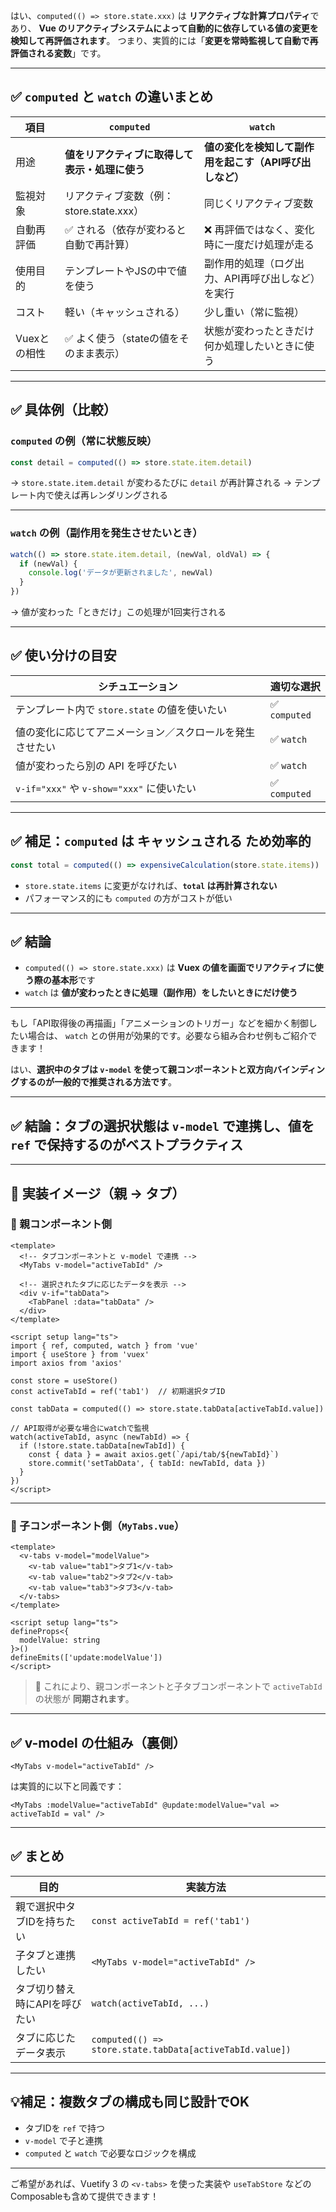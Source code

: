 はい、`computed(() => store.state.xxx)` は **リアクティブな計算プロパティ**であり、
**Vue のリアクティブシステムによって自動的に依存している値の変更を検知して再評価されます**。
つまり、実質的には「**変更を常時監視して自動で再評価される変数**」です。

---

## ✅ `computed` と `watch` の違いまとめ

| 項目       | `computed`                  | `watch`                         |
| -------- | --------------------------- | ------------------------------- |
| 用途       | **値をリアクティブに取得して表示・処理に使う**   | **値の変化を検知して副作用を起こす（API呼び出しなど）** |
| 監視対象     | リアクティブ変数（例：store.state.xxx） | 同じくリアクティブ変数                     |
| 自動再評価    | ✅ される（依存が変わると自動で再計算）        | ❌ 再評価ではなく、変化時に一度だけ処理が走る         |
| 使用目的     | テンプレートやJSの中で値を使う            | 副作用的処理（ログ出力、API再呼び出しなど）を実行      |
| コスト      | 軽い（キャッシュされる）                | 少し重い（常に監視）                      |
| Vuexとの相性 | ✅ よく使う（stateの値をそのまま表示）      | 状態が変わったときだけ何か処理したいときに使う         |

---

## ✅ 具体例（比較）

### `computed` の例（常に状態反映）

```ts
const detail = computed(() => store.state.item.detail)
```

→ `store.state.item.detail` が変わるたびに `detail` が再計算される
→ テンプレート内で使えば再レンダリングされる

---

### `watch` の例（副作用を発生させたいとき）

```ts
watch(() => store.state.item.detail, (newVal, oldVal) => {
  if (newVal) {
    console.log('データが更新されました', newVal)
  }
})
```

→ 値が変わった「ときだけ」この処理が1回実行される

---

## ✅ 使い分けの目安

| シチュエーション                            | 適切な選択        |
| ----------------------------------- | ------------ |
| テンプレート内で `store.state` の値を使いたい      | ✅ `computed` |
| 値の変化に応じてアニメーション／スクロールを発生させたい        | ✅ `watch`    |
| 値が変わったら別の API を呼びたい                 | ✅ `watch`    |
| `v-if="xxx"` や `v-show="xxx"` に使いたい | ✅ `computed` |

---

## ✅ 補足：`computed` は **キャッシュされる** ため効率的

```ts
const total = computed(() => expensiveCalculation(store.state.items))
```

* `store.state.items` に変更がなければ、**`total` は再計算されない**
* パフォーマンス的にも `computed` の方がコストが低い

---

## ✅ 結論

* `computed(() => store.state.xxx)` は **Vuex の値を画面でリアクティブに使う際の基本形**です
* `watch` は **値が変わったときに処理（副作用）をしたいときにだけ使う**

---

もし「API取得後の再描画」「アニメーションのトリガー」などを細かく制御したい場合は、
`watch` との併用が効果的です。必要なら組み合わせ例もご紹介できます！

はい、**選択中のタブは `v-model` を使って親コンポーネントと双方向バインディングするのが一般的で推奨される方法です**。

---

## ✅ 結論：**タブの選択状態は `v-model` で連携し、値を `ref` で保持するのがベストプラクティス**

---

## 🔧 実装イメージ（親 → タブ）

### 🎯 親コンポーネント側

```vue
<template>
  <!-- タブコンポーネントと v-model で連携 -->
  <MyTabs v-model="activeTabId" />
  
  <!-- 選択されたタブに応じたデータを表示 -->
  <div v-if="tabData">
    <TabPanel :data="tabData" />
  </div>
</template>

<script setup lang="ts">
import { ref, computed, watch } from 'vue'
import { useStore } from 'vuex'
import axios from 'axios'

const store = useStore()
const activeTabId = ref('tab1')  // 初期選択タブID

const tabData = computed(() => store.state.tabData[activeTabId.value])

// API取得が必要な場合にwatchで監視
watch(activeTabId, async (newTabId) => {
  if (!store.state.tabData[newTabId]) {
    const { data } = await axios.get(`/api/tab/${newTabId}`)
    store.commit('setTabData', { tabId: newTabId, data })
  }
})
</script>
```

---

### 🎯 子コンポーネント側（`MyTabs.vue`）

```vue
<template>
  <v-tabs v-model="modelValue">
    <v-tab value="tab1">タブ1</v-tab>
    <v-tab value="tab2">タブ2</v-tab>
    <v-tab value="tab3">タブ3</v-tab>
  </v-tabs>
</template>

<script setup lang="ts">
defineProps<{
  modelValue: string
}>()
defineEmits(['update:modelValue'])
</script>
```

> 🔁 これにより、親コンポーネントと子タブコンポーネントで `activeTabId` の状態が **同期されます**。

---

## ✅ v-model の仕組み（裏側）

```vue
<MyTabs v-model="activeTabId" />
```

は実質的に以下と同義です：

```vue
<MyTabs :modelValue="activeTabId" @update:modelValue="val => activeTabId = val" />
```

---

## ✅ まとめ

| 目的               | 実装方法                                                     |
| ---------------- | -------------------------------------------------------- |
| 親で選択中タブIDを持ちたい   | `const activeTabId = ref('tab1')`                        |
| 子タブと連携したい        | `<MyTabs v-model="activeTabId" />`                       |
| タブ切り替え時にAPIを呼びたい | `watch(activeTabId, ...)`                                |
| タブに応じたデータ表示      | `computed(() => store.state.tabData[activeTabId.value])` |

---

## 💡補足：複数タブの構成も同じ設計でOK

* タブIDを `ref` で持つ
* `v-model` で子と連携
* `computed` と `watch` で必要なロジックを構成

---

ご希望があれば、Vuetify 3 の `<v-tabs>` を使った実装や `useTabStore` などのComposableも含めて提供できます！
